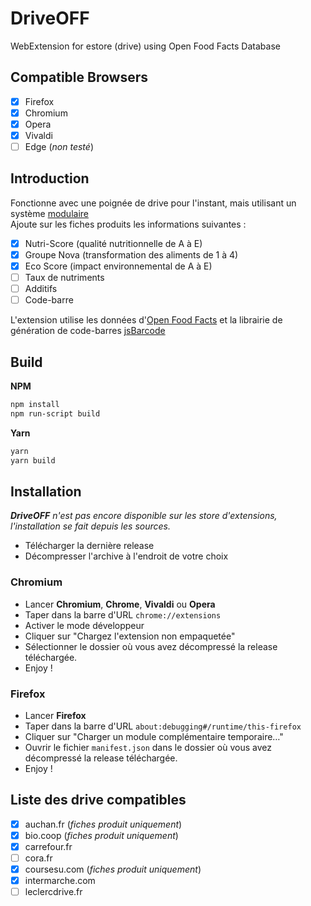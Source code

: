 # DriveOFF

WebExtension for estore (drive) using Open Food Facts Database

## Compatible Browsers

* [x] Firefox
* [x] Chromium
* [x] Opera
* [x] Vivaldi
* [ ] Edge (*non testé*)

## Introduction

Fonctionne avec une poignée de drive pour l'instant, mais utilisant un système [modulaire](./docs/drive_config.md)  
Ajoute sur les fiches produits les informations suivantes :

* [x] Nutri-Score (qualité nutritionnelle de A à E)
* [x] Groupe Nova (transformation des aliments de 1 à 4)
* [x] Eco Score (impact environnemental de A à E)
* [ ] Taux de nutriments
* [ ] Additifs
* [ ] Code-barre

L'extension utilise les données d'[Open Food Facts](https://fr.openfoodfacts.org/) et la librairie de génération de code-barres [jsBarcode](https://github.com/lindell/JsBarcode)

## Build

**NPM**

```sh
npm install
npm run-script build
```

**Yarn**

```sh
yarn
yarn build
```

## Installation

_**DriveOFF** n'est pas encore disponible sur les store d'extensions, l'installation se fait depuis les sources._

* Télécharger la dernière release
* Décompresser l'archive à l'endroit de votre choix

### Chromium

* Lancer **Chromium**, **Chrome**, **Vivaldi** ou **Opera**
* Taper dans la barre d'URL `chrome://extensions`
* Activer le mode développeur
* Cliquer sur "Chargez l'extension non empaquetée"
* Sélectionner le dossier où vous avez décompressé la release téléchargée.
* Enjoy !

### Firefox

* Lancer **Firefox**
* Taper dans la barre d'URL `about:debugging#/runtime/this-firefox`
* Cliquer sur "Charger un module complémentaire temporaire…"
* Ouvrir le fichier `manifest.json` dans le dossier où vous avez décompressé la release téléchargée.
* Enjoy !

## Liste des drive compatibles

* [x] auchan.fr (*fiches produit uniquement*)
* [x] bio.coop (*fiches produit uniquement*)
* [x] carrefour.fr
* [ ] cora.fr
* [x] coursesu.com  (*fiches produit uniquement*)
* [x] intermarche.com
* [ ] leclercdrive.fr
